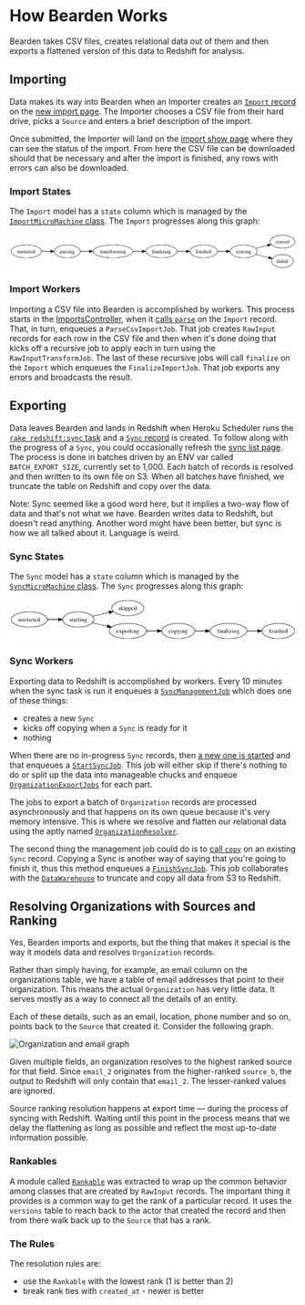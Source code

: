 # How Bearden Works

Bearden takes CSV files, creates relational data out of them and then exports a
flattened version of this data to Redshift for analysis.

## Importing

Data makes its way into Bearden when an Importer creates an [`Import`
record][import_model] on the [new import page][new_import]. The Importer chooses
a CSV file from their hard drive, picks a `Source` and enters a brief
description of the import.

Once submitted, the Importer will land on the [import show page][show_import]
where they can see the status of the import. From here the CSV file can be
downloaded should that be necessary and after the import is finished, any rows
with errors can also be downloaded.

### Import States

The `Import` model has a `state` column which is managed by the
[`ImportMicroMachine` class][import_mm]. The `Import` progresses along this
graph:

![Import graph][import_graph]

[import_model]: /app/models/import.rb
[new_import]: /app/views/imports/new.html.haml
[show_import]: /app/views/imports/show.html.haml
[import_mm]: /app/models/import_micro_machine.rb
[import_graph]: /docs/ImportMicroMachine_graph.png

### Import Workers

Importing a CSV file into Bearden is accomplished by workers. This process
starts in the [ImportsController][imports_controller], when it [calls
`parse`][import_parse] on the `Import` record. That, in turn, enqueues a
`ParseCsvImportJob`. That job creates `RawInput` records for each row in the CSV
file and then when it's done doing that kicks off a recursive job to apply each
in turn using the `RawInputTransformJob`. The last of these recursive jobs will
call `finalize` on the `Import` which enqueues the `FinalizeImportJob`. That job
exports any errors and broadcasts the result.

[imports_controller]: /app/controllers/imports_controller.rb
[import_parse]: /app/controllers/imports_controller.rb#L11

## Exporting

Data leaves Bearden and lands in Redshift when Heroku Scheduler runs the [`rake
redshift:sync` task][sync_task] and a [`Sync` record][sync_model] is created. To
follow along with the progress of a `Sync`, you could occasionally refresh the
[sync list page][sync_list]. The process is done in batches driven by an ENV var
called `BATCH_EXPORT_SIZE`, currently set to 1,000. Each batch of records is
resolved and then written to its own file on S3. When all batches have finished,
we truncate the table on Redshift and copy over the data.

Note: Sync seemed like a good word here, but it implies a two-way flow of data
and that's not what we have. Bearden writes data to Redshift, but doesn't read
anything. Another word might have been better, but sync is how we all talked
about it. Language is weird.

[sync_task]: /lib/tasks/redshift.rake
[sync_model]: /app/models/sync.rb
[sync_list]: /app/views/syncs/index.html.haml

### Sync States

The `Sync` model has a `state` column which is managed by the
[`SyncMicroMachine` class][sync_mm]. The `Sync` progresses along this graph:

![Sync graph][sync_graph]

[sync_mm]: /app/models/sync_micro_machine.rb
[sync_graph]: /docs/SyncMicroMachine_graph.png

### Sync Workers

Exporting data to Redshift is accomplished by workers. Every 10 minutes when the
sync task is run it enqueues a [`SyncManagementJob`][sync_mgmt] which does one
of these things:

* creates a new `Sync`
* kicks off copying when a `Sync` is ready for it
* nothing

When there are no in-progress `Sync` records, then [a new one is
started][sync_start] and that enqueues a [`StartSyncJob`][sync_start_job]. This
job will either skip if there's nothing to do or split up the data into
manageable chucks and enqueue [`OrganizationExportJobs`][org_export_job] for
each part.

The jobs to export a batch of `Organization` records are processed
asynchronously and that happens on its own queue because it's very memory
intensive. This is where we resolve and flatten our relational data using the
aptly named [`OrganizationResolver`][org_resolver].

The second thing the management job could do is to [call `copy`][sync_copy] on
an existing `Sync` record. Copying a Sync is another way of saying that you're
going to finish it, thus this method enqueues a
[`FinishSyncJob`][sync_finish_job]. This job collaborates with the
[`DataWarehouse`][data_warehouse] to truncate and copy all data from S3 to
Redshift.

[sync_mgmt]: /app/jobs/sync_management_job.rb
[sync_start]: /app/models/sync.rb#L8
[sync_start_job]: /app/jobs/start_sync_job.rb
[org_export_job]: /app/jobs/organization_export_job.rb
[org_resolver]: /app/models/organization_resolver.rb
[sync_copy]: /app/models/sync.rb#L25
[sync_finish_job]: /app/jobs/finish_sync_job.rb
[data_warehouse]: /app/models/data_warehouse.rb

## Resolving Organizations with Sources and Ranking

Yes, Bearden imports and exports, but the thing that makes it special is the way
it models data and resolves `Organization` records.

Rather than simply having, for example, an email column on the organizations
table, we have a table of email addresses that point to their organization. This
means the actual `Organization` has very little data. It serves mostly as a way
to connect all the details of an entity.

Each of these details, such as an email, location, phone number and so on,
points back to the `Source` that created it. Consider the following graph.

![Organization and email graph][org_email_graph]

Given multiple fields, an organization resolves to the highest ranked source for
that field. Since `email_2` originates from the higher-ranked `source_b`, the
output to Redshift will only contain that `email_2`. The lesser-ranked values
are ignored.

Source ranking resolution happens at export time — during the process of syncing
with Redshift. Waiting until this point in the process means that we delay the
flattening as long as possible and reflect the most up-to-date information
possible.

[org_email_graph]: /app/docs/graphs/org-email.dot.png

### Rankables

A module called [`Rankable`][rankable] was extracted to wrap up the common
behavior among classes that are created by `RawInput` records. The important
thing it provides is a common way to get the rank of a particular record. It
uses the `versions` table to reach back to the actor that created the record and
then from there walk back up to the `Source` that has a rank.

[rankable]: app/models/rankable.rb

### The Rules

The resolution rules are:

* use the `Rankable` with the lowest rank (1 is better than 2)
* break rank ties with `created_at` - newer is better
